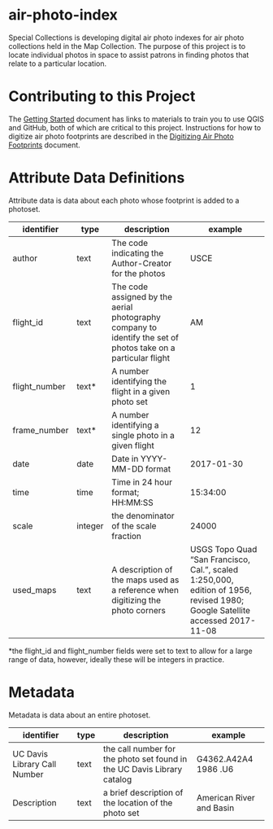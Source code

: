 # air-photo-index
Special Collections is developing digital air photo indexes for air photo collections held in the Map Collection.  The purpose of this project is to locate individual photos in space to assist patrons in finding photos that relate to a particular location.

# Contributing to this Project
The [Getting Started](/GettingStarted.md) document has links to materials to train you to use QGIS and GitHub, both of which are critical to this project.  Instructions for how to digitize air photo footprints are described in the [Digitizing Air Photo Footprints](/digitizing_air_photo_footprints.md) document.

# Attribute Data Definitions
Attribute data is data about each photo whose footprint is added to a photoset.

identifier | type | description | example
---| --- | --- | ---
author | text | The code indicating the Author-Creator for the photos | USCE
flight_id | text | The code assigned by the aerial photography company to identify the set of photos take on a particular flight | AM
flight_number | text* | A number identifying the flight in a given photo set | 1
frame_number | text* | A number identifying a single photo in a given flight | 12
date | date | Date in YYYY-MM-DD format | 2017-01-30
time | time | Time in 24 hour format; HH:MM:SS | 15:34:00
scale | integer | the denominator of the scale fraction | 24000
used_maps | text | A description of the maps used as a reference when digitizing the photo corners | USGS Topo Quad “San Francisco, Cal.”, scaled 1:250,000, edition of 1956, revised 1980; Google Satellite accessed 2017-11-08

*the flight_id and flight_number fields were set to text to allow for a large range of data, however, ideally these will be integers in practice.

# Metadata
Metadata is data about an entire photoset.

identifier | type | description | example
---| --- | --- | ---
UC Davis Library Call Number | text | the call number for the photo set found in the UC Davis Library catalog | G4362.A42A4 1986 .U6
Description | text | a brief description of the location of the photo set | American River and Basin
